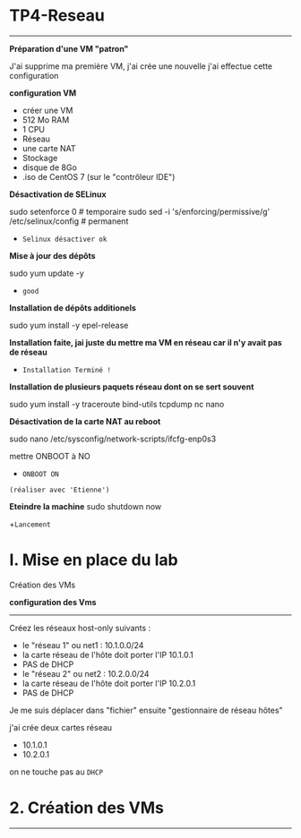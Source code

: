 # TP4-Reseau
---

**Préparation d'une VM "patron"**

J'ai supprime ma première VM, j'ai crée une nouvelle j'ai effectue cette configuration 

**configuration VM**
+ créer une VM
+ 512 Mo RAM
+ 1 CPU
+ Réseau
+ une carte NAT
+ Stockage
+ disque de 8Go
+ .iso de CentOS 7 (sur le "contrôleur IDE")

**Désactivation de SELinux**

sudo setenforce 0 # temporaire
sudo sed -i 's/enforcing/permissive/g' /etc/selinux/config # permanent

+ `Selinux désactiver ok`

**Mise à jour des dépôts**

sudo yum update -y

+ `good`

**Installation de dépôts additionels**

sudo yum install -y epel-release

**Installation faite, jai juste du mettre ma VM en réseau car il n'y avait pas de réseau** 

+ `Installation Terminé !`

 **Installation de plusieurs paquets réseau dont on se sert souvent**
 
sudo yum install -y traceroute bind-utils tcpdump nc nano

 **Désactivation de la carte NAT au reboot**
 
sudo nano /etc/sysconfig/network-scripts/ifcfg-enp0s3

 mettre ONBOOT à NO
+ `ONBOOT ON`

`(réaliser avec 'Etienne')`

**Eteindre la machine**
sudo shutdown now

+`Lancement`


# I. Mise en place du lab

Création des VMs

**configuration des Vms**

---

Créez les réseaux host-only suivants :

+ le "réseau 1" ou net1 : 10.1.0.0/24
+ la carte réseau de l'hôte doit porter l'IP 10.1.0.1
+ PAS de DHCP
+ le "réseau 2" ou net2 : 10.2.0.0/24
+ la carte réseau de l'hôte doit porter l'IP 10.2.0.1
+ PAS de DHCP

Je me suis déplacer dans "fichier" ensuite "gestionnaire de réseau hôtes"

j'ai crée deux cartes réseau 
+ 10.1.0.1
+ 10.2.0.1

on ne touche pas au `DHCP`

# 2. Création des VMs

---
